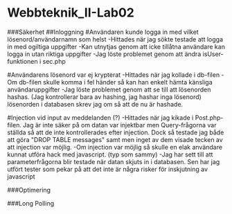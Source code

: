 Webbteknik_II-Lab02
===================

###Säkerhet
##Inloggning
#Användaren kunde logga in med vilket lösenord/användarnamn som helst
-Hittades när jag sökte testade att logga in med ogiltiga uppgifter
-Kan utnytjas genom att icke tillåtna användare kan logga in utan riktiga uppgifter
-Jag löste problemet genom att ändra isUser-funktionen i sec.php

#Användarens lösenord var ej krypterat
-Hittades när jag kollade i db-filen
-Om db-filen skulle komma i fel händer så kan han enkelt hämta känsliga användaruppgifter
-Jag löste problemet genom att se till att lösenorden hashas. (Jag kontrollerar bara av hashing, jag hashar inga lösenord) lösenorden i databasen skrev jag om så att de nu är hashade.

#Injection vid input av meddelanden (?) 
-Hittades när jag kikade i Post.php-filen. Jag är inte säker på om datan var injektbar men Query-frågorna var ställda så att de inte kontrollerades efter injection. Dock så testade jag både att göra "DROP TABLE messages" samt <script>a|lert("xxs är tillgänglig")</script> men inget av dem visade tecken av att injection var möjlig.
-Om injection var möjlig så skulle en elak användare kunnat utföra hack med javascript. (typ som sammy)
-Jag har sett till att parameterfrågorna blir testade när datan skjuts in i databasen. Sen har jag utfört tester som pekar på att det inte är några risker för inskjutning av javascript

###Optimering


###Long Polling
